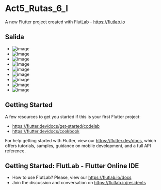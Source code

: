 # Act5_Rutas_6_I

A new Flutter project created with FlutLab - https://flutlab.io
## Salida
- ![image](https://github.com/user-attachments/assets/f25b20e1-9c8c-4acc-9584-9b7685153177)
- ![image](https://github.com/user-attachments/assets/af349b27-9361-43e5-86a9-253832755eb3)
- ![image](https://github.com/user-attachments/assets/62717084-2322-4205-9f5e-a04a66952ca0)
- ![image](https://github.com/user-attachments/assets/d821dd36-0687-491f-b6e3-04186628e63a)
- ![image](https://github.com/user-attachments/assets/afbc1a0a-a3b9-4f5d-b60d-8d056655b004)
- ![image](https://github.com/user-attachments/assets/f16559b6-6665-41a5-80e2-b0dcf75cfa9c)
- ![image](https://github.com/user-attachments/assets/4c0f45c9-78ed-402e-a9da-ab17ae5dc525)
- ![image](https://github.com/user-attachments/assets/cc20ee70-d89c-4800-a8f0-913c3ed00f22)
- ![image](https://github.com/user-attachments/assets/6be03c44-5e5d-44e2-ae4e-4028aa31b1c6)


## Getting Started

A few resources to get you started if this is your first Flutter project:

- https://flutter.dev/docs/get-started/codelab
- https://flutter.dev/docs/cookbook

For help getting started with Flutter, view our
https://flutter.dev/docs, which offers tutorials,
samples, guidance on mobile development, and a full API reference.

## Getting Started: FlutLab - Flutter Online IDE

- How to use FlutLab? Please, view our https://flutlab.io/docs
- Join the discussion and conversation on https://flutlab.io/residents
